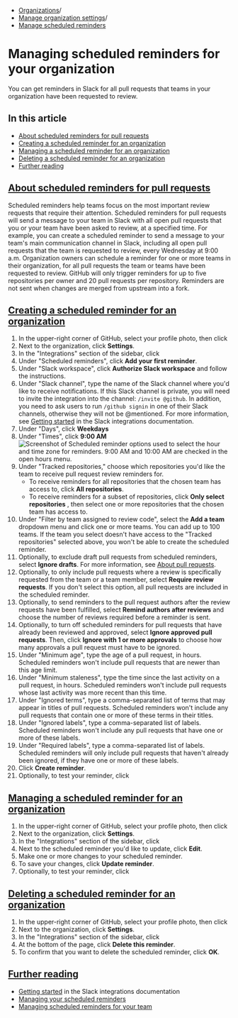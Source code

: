   * [Organizations](https://docs.github.com/en/organizations "Organizations")/
  * [Manage organization settings](https://docs.github.com/en/organizations/managing-organization-settings "Manage organization settings")/
  * [Manage scheduled reminders](https://docs.github.com/en/organizations/managing-organization-settings/managing-scheduled-reminders-for-your-organization "Manage scheduled reminders")


# Managing scheduled reminders for your organization
You can get reminders in Slack for all pull requests that teams in your organization have been requested to review.
## In this article
  * [About scheduled reminders for pull requests](https://docs.github.com/en/organizations/managing-organization-settings/managing-scheduled-reminders-for-your-organization#about-scheduled-reminders-for-pull-requests)
  * [Creating a scheduled reminder for an organization](https://docs.github.com/en/organizations/managing-organization-settings/managing-scheduled-reminders-for-your-organization#creating-a-scheduled-reminder-for-an-organization)
  * [Managing a scheduled reminder for an organization](https://docs.github.com/en/organizations/managing-organization-settings/managing-scheduled-reminders-for-your-organization#managing-a-scheduled-reminder-for-an-organization)
  * [Deleting a scheduled reminder for an organization](https://docs.github.com/en/organizations/managing-organization-settings/managing-scheduled-reminders-for-your-organization#deleting-a-scheduled-reminder-for-an-organization)
  * [Further reading](https://docs.github.com/en/organizations/managing-organization-settings/managing-scheduled-reminders-for-your-organization#further-reading)


## [About scheduled reminders for pull requests](https://docs.github.com/en/organizations/managing-organization-settings/managing-scheduled-reminders-for-your-organization#about-scheduled-reminders-for-pull-requests)
Scheduled reminders help teams focus on the most important review requests that require their attention. Scheduled reminders for pull requests will send a message to your team in Slack with all open pull requests that you or your team have been asked to review, at a specified time. For example, you can create a scheduled reminder to send a message to your team's main communication channel in Slack, including all open pull requests that the team is requested to review, every Wednesday at 9:00 a.m.
Organization owners can schedule a reminder for one or more teams in their organization, for all pull requests the team or teams have been requested to review.
GitHub will only trigger reminders for up to five repositories per owner and 20 pull requests per repository. Reminders are not sent when changes are merged from upstream into a fork.
## [Creating a scheduled reminder for an organization](https://docs.github.com/en/organizations/managing-organization-settings/managing-scheduled-reminders-for-your-organization#creating-a-scheduled-reminder-for-an-organization)
  1. In the upper-right corner of GitHub, select your profile photo, then click 
  2. Next to the organization, click **Settings**.
  3. In the "Integrations" section of the sidebar, click 
  4. Under "Scheduled reminders", click **Add your first reminder**.
  5. Under "Slack workspace", click **Authorize Slack workspace** and follow the instructions.
  6. Under "Slack channel", type the name of the Slack channel where you'd like to receive notifications. 
If this Slack channel is private, you will need to invite the integration into the channel: `/invite @github`. In addition, you need to ask users to run `/github signin` in one of their Slack channels, otherwise they will not be @mentioned. For more information, see [Getting started](https://github.com/integrations/slack?tab=readme-ov-file#getting-started) in the Slack integrations documentation.
  7. Under "Days", click **Weekdays**
  8. Under "Times", click **9:00 AM**
![Screenshot of Scheduled reminder options used to select the hour and time zone for reminders. 9:00 AM and 10:00 AM are checked in the open hours menu.](https://docs.github.com/assets/cb-21377/images/help/settings/scheduled-reminders-times.png)
  9. Under "Tracked repositories," choose which repositories you'd like the team to receive pull request review reminders for. 
     * To receive reminders for all repositories that the chosen team has access to, click **All repositories**.
     * To receive reminders for a subset of repositories, click **Only select repositories** , then select one or more repositories that the chosen team has access to.
  10. Under "Filter by team assigned to review code", select the **Add a team** dropdown menu and click one or more teams. You can add up to 100 teams. If the team you select doesn't have access to the "Tracked repositories" selected above, you won't be able to create the scheduled reminder.
  11. Optionally, to exclude draft pull requests from scheduled reminders, select **Ignore drafts**. For more information, see [About pull requests](https://docs.github.com/en/pull-requests/collaborating-with-pull-requests/proposing-changes-to-your-work-with-pull-requests/about-pull-requests#draft-pull-requests).
  12. Optionally, to only include pull requests where a review is specifically requested from the team or a team member, select **Require review requests**. If you don't select this option, all pull requests are included in the scheduled reminder.
  13. Optionally, to send reminders to the pull request authors after the review requests have been fulfilled, select **Remind authors after reviews** and choose the number of reviews required before a reminder is sent.
  14. Optionally, to turn off scheduled reminders for pull requests that have already been reviewed and approved, select **Ignore approved pull requests**. Then, click **Ignore with 1 or more approvals** to choose how many approvals a pull request must have to be ignored.
  15. Under "Minimum age", type the age of a pull request, in hours. Scheduled reminders won't include pull requests that are newer than this age limit.
  16. Under "Minimum staleness", type the time since the last activity on a pull request, in hours. Scheduled reminders won't include pull requests whose last activity was more recent than this time.
  17. Under "Ignored terms", type a comma-separated list of terms that may appear in titles of pull requests. Scheduled reminders won't include any pull requests that contain one or more of these terms in their titles.
  18. Under "Ignored labels", type a comma-separated list of labels. Scheduled reminders won't include any pull requests that have one or more of these labels.
  19. Under "Required labels", type a comma-separated list of labels. Scheduled reminders will only include pull requests that haven't already been ignored, if they have one or more of these labels.
  20. Click **Create reminder**.
  21. Optionally, to test your reminder, click 


## [Managing a scheduled reminder for an organization](https://docs.github.com/en/organizations/managing-organization-settings/managing-scheduled-reminders-for-your-organization#managing-a-scheduled-reminder-for-an-organization)
  1. In the upper-right corner of GitHub, select your profile photo, then click 
  2. Next to the organization, click **Settings**.
  3. In the "Integrations" section of the sidebar, click 
  4. Next to the scheduled reminder you'd like to update, click **Edit**.
  5. Make one or more changes to your scheduled reminder.
  6. To save your changes, click **Update reminder**.
  7. Optionally, to test your reminder, click 


## [Deleting a scheduled reminder for an organization](https://docs.github.com/en/organizations/managing-organization-settings/managing-scheduled-reminders-for-your-organization#deleting-a-scheduled-reminder-for-an-organization)
  1. In the upper-right corner of GitHub, select your profile photo, then click 
  2. Next to the organization, click **Settings**.
  3. In the "Integrations" section of the sidebar, click 
  4. At the bottom of the page, click **Delete this reminder**.
  5. To confirm that you want to delete the scheduled reminder, click **OK**.


## [Further reading](https://docs.github.com/en/organizations/managing-organization-settings/managing-scheduled-reminders-for-your-organization#further-reading)
  * [Getting started](https://github.com/integrations/slack?tab=readme-ov-file#getting-started) in the Slack integrations documentation
  * [Managing your scheduled reminders](https://docs.github.com/en/account-and-profile/setting-up-and-managing-your-personal-account-on-github/managing-your-membership-in-organizations/managing-your-scheduled-reminders)
  * [Managing scheduled reminders for your team](https://docs.github.com/en/organizations/organizing-members-into-teams/managing-scheduled-reminders-for-your-team)


